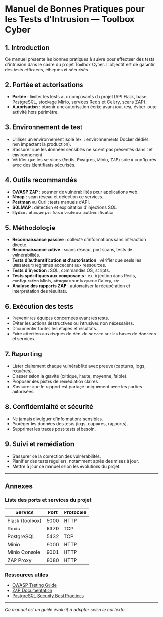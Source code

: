 # Manuel de Bonnes Pratiques pour les Tests d'Intrusion — Toolbox Cyber

## 1. Introduction

Ce manuel présente les bonnes pratiques à suivre pour effectuer des tests d'intrusion dans le cadre du projet Toolbox Cyber. L'objectif est de garantir des tests efficaces, éthiques et sécurisés.

## 2. Portée et autorisations

- **Portée** : limiter les tests aux composants du projet (API Flask, base PostgreSQL, stockage Minio, services Redis et Celery, scans ZAP).
- **Autorisation** : obtenir une autorisation écrite avant tout test, éviter toute activité hors périmètre.

## 3. Environnement de test

- Utiliser un environnement isolé (ex. : environnements Docker dédiés, non impactant la production).
- S’assurer que les données sensibles ne soient pas présentes dans cet environnement.
- Vérifier que les services (Redis, Postgres, Minio, ZAP) soient configurés avec des identifiants sécurisés.

## 4. Outils recommandés

- **OWASP ZAP** : scanner de vulnérabilités pour applications web.
- **Nmap** : scan réseau et détection de services.
- **Postman** ou Curl : tests manuels d’API.
- **SQLMAP** : détection et exploitation d'injections SQL.
- **Hydra** : attaque par force brute sur authentification

## 5. Méthodologie

- **Reconnaissance passive** : collecte d’informations sans interaction directe.
- **Reconnaissance active** : scans réseau, port scans, tests de vulnérabilités.
- **Tests d’authentification et d’autorisation** : vérifier que seuls les utilisateurs légitimes accèdent aux ressources.
- **Tests d’injection** : SQL, commandes OS, scripts.
- **Tests spécifiques aux composants** : ex. injection dans Redis, configuration Minio, attaques sur la queue Celery, etc.
- **Analyse des rapports ZAP** : automatiser la récupération et interprétation des résultats.

## 6. Exécution des tests

- Prévenir les équipes concernées avant les tests.
- Eviter les actions destructives ou intrusives non nécessaires.
- Documenter toutes les étapes et résultats.
- Faire attention aux risques de déni de service sur les bases de données et services.

## 7. Reporting

- Lister clairement chaque vulnérabilité avec preuve (captures, logs, requêtes).
- Classer selon la gravité (critique, haute, moyenne, faible).
- Proposer des pistes de remédiation claires.
- S’assurer que le rapport est partagé uniquement avec les parties autorisées.

## 8. Confidentialité et sécurité

- Ne jamais divulguer d’informations sensibles.
- Protéger les données des tests (logs, captures, rapports).
- Supprimer les traces post-tests si besoin.

## 9. Suivi et remédiation

- S’assurer de la correction des vulnérabilités.
- Planifier des tests réguliers, notamment après des mises à jour.
- Mettre à jour ce manuel selon les évolutions du projet.

---

## Annexes

### Liste des ports et services du projet

| Service | Port | Protocole |
|---------|------|-----------|
| Flask (toolbox) | 5000 | HTTP |
| Redis | 6379 | TCP |
| PostgreSQL | 5432 | TCP |
| Minio | 9000 | HTTP |
| Minio Console | 9001 | HTTP |
| ZAP Proxy | 8080 | HTTP |

### Ressources utiles

- [OWASP Testing Guide](https://owasp.org/www-project-web-security-testing-guide/)
- [ZAP Documentation](https://www.zaproxy.org/docs/)
- [PostgreSQL Security Best Practices](https://www.postgresql.org/docs/current/security.html)

---

*Ce manuel est un guide évolutif à adapter selon le contexte.*

